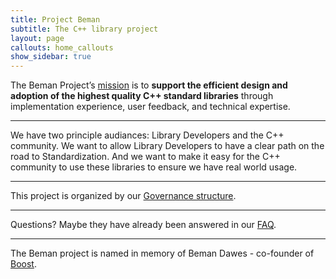 ```yaml
---
title: Project Beman
subtitle: The C++ library project
layout: page
callouts: home_callouts
show_sidebar: true
---
```


The Beman Project’s [mission](docs/missionstatement.md) is to **support the efficient design and adoption of the highest quality C++ standard libraries** through implementation experience, user feedback, and technical expertise.

---

We have two principle audiances: Library Developers and the C++ community.  We want to allow Library Developers to have a clear path on the road to Standardization.  And we want to make it easy for the C++ community to use these libraries to ensure we have real world usage.

---

This project is organized by our [Governance structure](docs/governance.md).

---

Questions?  Maybe they have already been answered in our [FAQ](docs/faq.md).

---

The Beman project is named in memory of Beman Dawes - co-founder of [Boost](https://www.boost.org).


